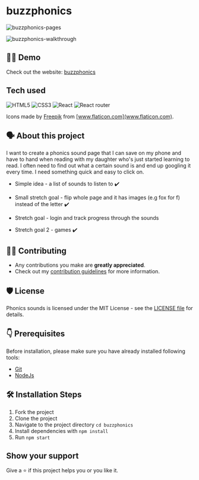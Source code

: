 
# buzzphonics 

![buzzphonics-pages](https://user-images.githubusercontent.com/29425781/156545812-f28fb36f-5ac0-43ec-93ef-7ae5a9f72882.png)

![buzzphonics-walkthrough](https://user-images.githubusercontent.com/29425781/155540581-90c66b69-290d-49df-abc9-429ab509513d.gif)

## 👨‍💻 Demo

Check out the website: [buzzphonics](https://www.buzzphonics.com/)

## Tech used

<img alt="HTML5" src="https://img.shields.io/badge/html5-%2311C684.svg?style=for-the-badge&logo=html5&logoColor=140200"/> <img alt="CSS3" src="https://img.shields.io/badge/css3-%23F878B5.svg?style=for-the-badge&logo=css3&logoColor=140200"/> <img alt="React" src="https://img.shields.io/badge/react-%236B74E0.svg?style=for-the-badge&logo=react&logoColor=%2361DAFB"/> <img alt="React router" src="https://img.shields.io/badge/reactrouter-%230671D5.svg?style=for-the-badge&logo=react&logoColor=%2361DAFB"/>

Icons made by [Freepik](https://www.flaticon.com/authors/freepik) from [www.flaticon.com](www.flaticon.com).

## 🗣️ About this project

I want to create a phonics sound page that I can save on my phone and have to hand when reading with my daughter who's just started learning to read. I often need to find out what a certain sound is and end up googling it every time. I need something quick and easy to click on. 

- Simple idea - a list of sounds to listen to ✔️

- Small stretch goal - flip whole page and it has images (e.g fox for f) instead of the letter ✔️

- Stretch goal - login and track progress through the sounds
- Stretch goal 2 - games ✔️

## 👨‍💻 Contributing

- Any contributions you make are **greatly appreciated**.
- Check out my [contribution guidelines](https://github.com/hellodeborahuk/buzzphonics/blob/main/Contributing.md) for more information.

## 🛡️ License
Phonics sounds is licensed under the MIT License - see the [LICENSE file](https://github.com/hellodeborahuk/buzzphonics/blob/main/LICENSE) for details.

## 👇 Prerequisites

Before installation, please make sure you have already installed following tools:
- [Git](https://git-scm.com/downloads)
- [NodeJs](https://nodejs.org/en/download/)

## 🛠️ Installation Steps

1. Fork the project
2. Clone the project
3. Navigate to the project directory `cd buzzphonics`
4. Install dependencies with `npm install`
5. Run `npm start`

## Show your support
Give a ⭐️ if this project helps you or you like it.
